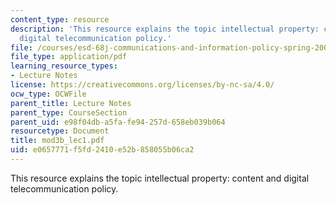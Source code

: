 ```yaml
---
content_type: resource
description: 'This resource explains the topic intellectual property: content and
  digital telecommunication policy.'
file: /courses/esd-68j-communications-and-information-policy-spring-2006/e0657771f5fd2410e52b858055b06ca2_mod3b_lec1.pdf
file_type: application/pdf
learning_resource_types:
- Lecture Notes
license: https://creativecommons.org/licenses/by-nc-sa/4.0/
ocw_type: OCWFile
parent_title: Lecture Notes
parent_type: CourseSection
parent_uid: e98f04db-a5fa-fe94-257d-658eb039b064
resourcetype: Document
title: mod3b_lec1.pdf
uid: e0657771-f5fd-2410-e52b-858055b06ca2
---
```

This resource explains the topic intellectual property: content and digital telecommunication policy.